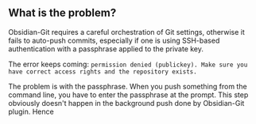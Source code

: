 ## What is the problem?
Obsidian-Git requires a careful orchestration of Git settings, otherwise it fails to auto-push commits, especially if one is using SSH-based authentication with a passphrase applied to the private key.

The error keeps coming: `permission denied (publickey). Make sure you have correct access rights and the repository exists.`

The problem is with the passphrase. When you push something from the command line, you have to enter the passphrase at the prompt. This step obviously doesn't happen in the background push done by Obsidian-Git plugin. Hence